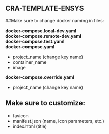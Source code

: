 ## CRA-TEMPLATE-ENSYS
##Make sure to change docker naming in files:

**docker-compose.local-dev.yaml**\
**docker-compose.remote-dev.yaml**\
**docker-compose.test.yaml**\
**docker-compose.yaml**
  - project_name (change key name)
  - container_name
  - image

**docker-compose.override.yaml**
- project_name (change key name)


## Make sure to customize:

- favicon 
- manifest.json (name, icon parameters, etc.)
- index.html (title)
